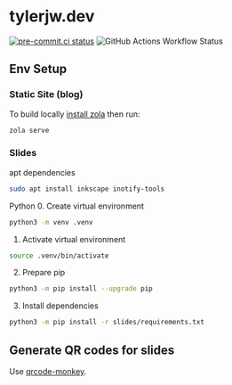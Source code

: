 # tylerjw.dev

[![pre-commit.ci status](https://results.pre-commit.ci/badge/github/tylerjw/tylerjw.dev/main.svg)](https://results.pre-commit.ci/latest/github/tylerjw/tylerjw.dev/main)
![GitHub Actions Workflow Status](https://img.shields.io/github/actions/workflow/status/tylerjw/tylerjw.dev/deploy.yaml?label=Build%20and%20Deploy)

## Env Setup

### Static Site (blog)

To build locally [install zola](https://www.getzola.org/documentation/getting-started/installation/) then run:

```bash
zola serve
```

### Slides

apt dependencies
```bash
sudo apt install inkscape inotify-tools
```

Python
0. Create virtual environment
```bash
python3 -m venv .venv
```
1. Activate virtual environment
```bash
source .venv/bin/activate
```
2. Prepare pip
```bash
python3 -m pip install --upgrade pip
```
3. Install dependencies
```bash
python3 -m pip install -r slides/requirements.txt
```

## Generate QR codes for slides

Use [qrcode-monkey](https://www.qrcode-monkey.com/).
